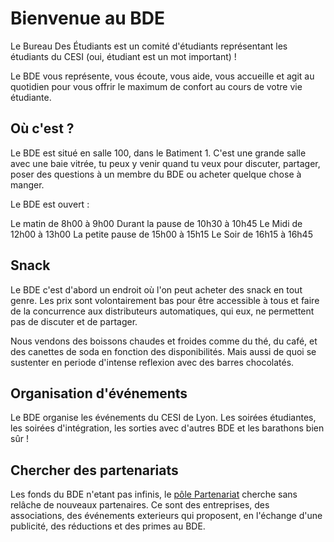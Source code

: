 # Bienvenue au BDE

Le Bureau Des Étudiants est un comité d'étudiants représentant les étudiants du CESI (oui, étudiant est un mot important) !

Le BDE vous représente, vous écoute, vous aide, vous accueille et agit au quotidien pour vous offrir le maximum de confort au cours de votre vie étudiante.

## Où c'est ?

Le BDE est situé en salle 100, dans le Batiment 1. 
C'est une grande salle avec une baie vitrée, tu peux y venir quand tu veux pour discuter, partager, poser des questions à un membre du BDE ou acheter quelque chose à manger.

Le BDE est ouvert :

Le matin de 8h00 à 9h00
Durant la pause de 10h30 à 10h45
Le Midi de 12h00  à 13h00
La petite pause de 15h00 à 15h15
Le Soir de 16h15 à 16h45

## Snack

Le BDE c'est d'abord un endroit où l'on peut acheter des snack en tout genre.
Les prix sont volontairement bas pour être accessible à tous et faire de la concurrence aux distributeurs automatiques, qui eux, ne permettent pas de discuter et de partager.

Nous vendons des boissons chaudes et froides comme du thé, du café, et des canettes de soda en fonction des disponibilités.
Mais aussi de quoi se sustenter en periode d'intense reflexion avec des barres chocolatés.

## Organisation d'événements

Le BDE organise les événements du CESI de Lyon.
Les soirées étudiantes, les soirées d'intégration, les sorties avec d'autres BDE et les barathons bien sûr !

## Chercher des partenariats

Les fonds du BDE n'etant pas infinis, le [pôle Partenariat](poles-du-bde.md) cherche sans relâche de nouveaux partenaires.
Ce sont des entreprises, des associations, des événements exterieurs qui proposent, en l'échange d'une publicité, des réductions et des primes au BDE.
